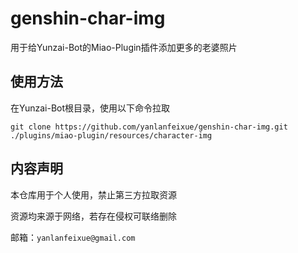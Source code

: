 # genshin-char-img
用于给Yunzai-Bot的Miao-Plugin插件添加更多的老婆照片


## 使用方法
在Yunzai-Bot根目录，使用以下命令拉取
```
git clone https://github.com/yanlanfeixue/genshin-char-img.git ./plugins/miao-plugin/resources/character-img
```


## 内容声明
本仓库用于个人使用，禁止第三方拉取资源

资源均来源于网络，若存在侵权可联络删除

邮箱：```yanlanfeixue@gmail.com```

